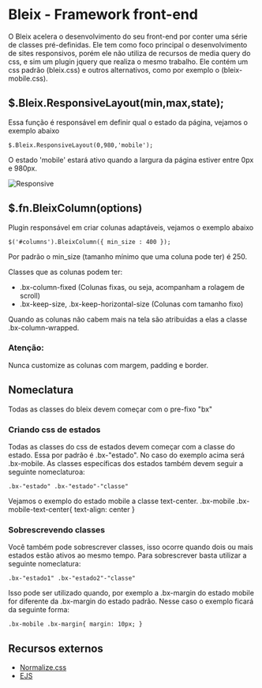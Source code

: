 Bleix - Framework front-end
=====

O Bleix acelera o desenvolvimento do seu front-end por conter uma série de classes pré-definidas.
Ele tem como foco principal o desenvolvimento de sites responsivos, porém ele não utiliza de recursos de media query do css, e sim um plugin jquery que realiza o mesmo trabalho.
Ele contém um css padrão (bleix.css) e outros alternativos, como por exemplo o (bleix-mobile.css).

$.Bleix.ResponsiveLayout(min,max,state);
----

Essa função é responsável em definir qual o estado da página, vejamos o exemplo abaixo

	$.Bleix.ResponsiveLayout(0,980,'mobile');

O estado 'mobile' estará ativo quando a largura da página estiver entre 0px e 980px.

![Responsive](http://www.maniero.tk/bleix/responsive.png)

$.fn.BleixColumn(options)
----

Plugin responsável em criar colunas adaptáveis, vejamos o exemplo abaixo

	$('#columns').BleixColumn({ min_size : 400 });
	
Por padrão o min_size (tamanho mínimo que uma coluna pode ter) é 250.

Classes que as colunas podem ter:

* .bx-column-fixed (Colunas fixas, ou seja, acompanham a rolagem de scroll)
* .bx-keep-size, .bx-keep-horizontal-size (Colunas com tamanho fixo)

Quando as colunas não cabem mais na tela são atribuidas a elas a classe .bx-column-wrapped.

### Atenção:
Nunca customize as colunas com margem, padding e border.

Nomeclatura
----
Todas as classes do bleix devem começar com o pre-fixo "bx" 

### Criando css de estados

Todas as classes do css de estados devem começar com a classe do estado. Essa por padrão é .bx-"estado". No caso do exemplo acima será .bx-mobile.
As classes específicas dos estados também devem seguir a seguinte nomeclaturoa:

	.bx-"estado" .bx-"estado"-"classe"

Vejamos o exemplo do estado mobile a classe text-center.
.bx-mobile .bx-mobile-text-center{ text-align: center }

### Sobrescrevendo classes

Você também pode sobrescrever classes, isso ocorre quando dois ou mais estados estão ativos ao mesmo tempo. Para sobrescrever basta utilizar a seguinte nomeclatura:

	.bx-"estado1" .bx-"estado2"-"classe"

Isso pode ser utilizado quando, por exemplo a .bx-margin do estado mobile for diferente da .bx-margin do estado padrão. Nesse caso o exemplo ficará da seguinte forma:

	.bx-mobile .bx-margin{ margin: 10px; }

Recursos externos
----
* [Normalize.css](http://necolas.github.com/normalize.css/)
* [EJS](http://embeddedjs.com/)
